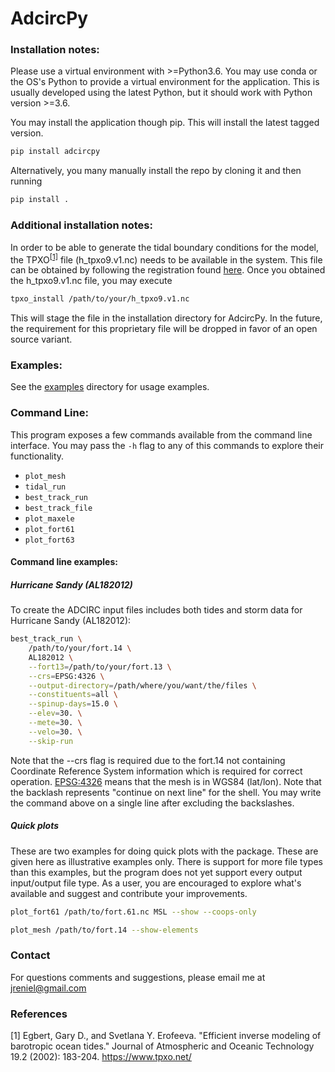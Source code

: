 # AdcircPy


### Installation notes:

Please use a virtual environment with >=Python3.6. You may use conda or the OS's Python to provide a virtual environment for the application.
This is usually developed using the latest Python, but it should work with Python version >=3.6.

You may install the application though pip. This will install the latest tagged version.
```bash
pip install adcircpy
```


Alternatively, you many manually install the repo by cloning it and then running
```bash
pip install .
```


### Additional installation notes:
In order to be able to generate the tidal boundary conditions for the model, the TPXO<sup>[[1]](https://www.tpxo.net/tpxo-products-and-registration)</sup> file (h_tpxo9.v1.nc) needs to be available in the system.
This file can be obtained by following the registration found [here](https://www.tpxo.net/tpxo-products-and-registration). Once you obtained the h_tpxo9.v1.nc file, you may execute
```bash
tpxo_install /path/to/your/h_tpxo9.v1.nc
```
This will stage the file in the installation directory for AdcircPy.
In the future, the requirement for this proprietary file will be dropped in favor of an open source variant.

### Examples: 
See the [examples](examples) directory for usage examples.


### Command Line:
This program exposes a few commands available from the command line interface. You may pass the `-h` flag to any of this commands to explore their functionality. 
* `plot_mesh`
* `tidal_run`
* `best_track_run`
* `best_track_file`
* `plot_maxele`
* `plot_fort61` 
* `plot_fort63`

#### Command line examples:
##### Hurricane Sandy (AL182012)
To create the ADCIRC input files includes both tides and storm data for Hurricane Sandy (AL182012):
```bash
best_track_run \
    /path/to/your/fort.14 \
    AL182012 \
    --fort13=/path/to/your/fort.13 \
    --crs=EPSG:4326 \
    --output-directory=/path/where/you/want/the/files \
    --constituents=all \
    --spinup-days=15.0 \
    --elev=30. \
    --mete=30. \
    --velo=30. \
    --skip-run
```
Note that the --crs flag is required due to the fort.14 not containing Coordinate Reference System information which is required for correct operation. [EPSG:4326](https://spatialreference.org/ref/epsg/wgs-84/) means that the mesh is in WGS84 (lat/lon).
Note that the backlash represents "continue on next line" for the shell. You may write the command above on a single line after excluding the backslashes.

##### Quick plots
These are two examples for doing quick plots with the package. These are given here as illustrative examples only. There is support for more file types than this examples, but the program does not yet support every output input/output file type.
As a user, you are encouraged to explore what's available and suggest and contribute your improvements.
```bash
plot_fort61 /path/to/fort.61.nc MSL --show --coops-only
```
```bash
plot_mesh /path/to/fort.14 --show-elements
```

### Contact
For questions comments and suggestions, please email me at jreniel@gmail.com
### References
[1] Egbert, Gary D., and Svetlana Y. Erofeeva. "Efficient inverse modeling of barotropic ocean tides." Journal of Atmospheric and Oceanic Technology 19.2 (2002): 183-204. https://www.tpxo.net/
